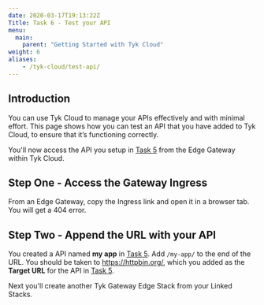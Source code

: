 ```yaml
---
date: 2020-03-17T19:13:22Z
Title: Task 6 - Test your API
menu:
  main:
    parent: "Getting Started with Tyk Cloud"
weight: 6
aliases:
    - /tyk-cloud/test-api/
---
```


## Introduction

You can use Tyk Cloud to manage your APIs effectively and with minimal effort. This page shows how you can test an API that you have added to Tyk Cloud, to ensure that it’s functioning correctly. 


You'll now access the API you setup in [Task 5](/docs/tyk-cloud/getting-started-tyk-cloud/first-api/) from the Edge Gateway within Tyk Cloud.


## Step One - Access the Gateway Ingress

From an Edge Gateway, copy the Ingress link and open it in a browser tab. You will get a 404 error.

## Step Two - Append the URL with your API

You created a API named **my app** in [Task 5](/docs/tyk-cloud/getting-started-tyk-cloud/first-api/). Add `/my-app/` to the end of the URL. You should be taken to https://httpbin.org/, which you added as the **Target URL** for the API in [Task 5](/docs/tyk-cloud/getting-started-tyk-cloud/first-api/#step-three---core-settings).


Next you'll create another Tyk Gateway Edge Stack from your Linked Stacks.